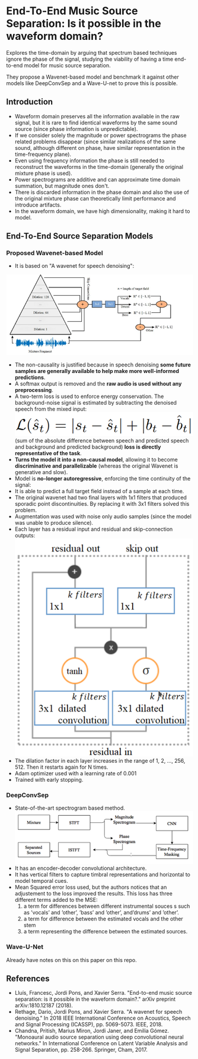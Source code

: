 # End-To-End Music Source Separation: Is it possible in the waveform domain?

Explores the time-domain by arguing that spectrum based techniques ignore the phase of the signal, studying the viability of having a time end-to-end model for music source separation.

They propose a Wavenet-based model and benchmark it against other models like DeepConvSep and a Wave-U-net to prove this is possible.

## Introduction

- Waveform domain preserves all the information available in the raw signal, but it is rare to find identical waveforms by the same sound source (since phase information is unpredictable).
- If we consider solely the magnitude or power spectrograms the phase related problems disappear (since similar realizations of the same sound, although different on phase, have similar representation in the time-frequency plane).
- Even using frequency information the phase is still needed to reconstruct the waveforms in the time-domain (generally the original mixture phase is used). 
- Power spectrograms are additive and can approximate time domain summation, but magnitude ones don't.
- There is discarded information in the phase domain and also the use of the original mixture phase can theoretically limit performance and introduce artifacts.
- In the waveform domain, we have high dimensionality, making it hard to model.

## End-To-End Source Separation Models

### Proposed Wavenet-based Model

- It is based on "A wavenet for speech denoising":

![wavenet](assets/wavenet_model.jpg)

- The non-causality is justified because in speech denoising **some future samples are generally available to help make more well-informed predictions**.
- A softmax output is removed and the **raw audio is used without any preprocessing**.
- A two-term loss is used to enforce energy conservation. The background-noise signal is estimated by subtracting the denoised speech from the mixed input: ![wavenet2](assets/wavenet_loss.png) (sum of the absolute difference between speech and predicted speech and background and predicted background) **loss is directly representative of the task**.
- **Turns the model it into a non-causal model**, allowing it to become **discriminative and parallelizable** (whereas the original Wavenet is generative and slow).
- Model is **no-longer autoregressive**, enforcing the time continuity of the signal:
- It is able to predict a full target field instead of a sample at each time.
- The original wavenet had two final layers with 1x1 filters that produced sporadic point discontinuities. By replacing it with 3x1 filters solved this problem.
- Augmentation was used with noise only audio samples (since the model was unable to produce silence).
- Each layer has a residual input and residual and skip-connection outputs:
![wavenet3](assets/wavenet_layer.png)
- The dilation factor in each layer increases in the range of 1, 2, ..., 256, 512. Then it restarts again for N times.
- Adam optimizer used with a learning rate of 0.001
- Trained with early stopping.

### DeepConvSep

- State-of-the-art spectrogram based method. 
![wavenet3](assets/deepconvsep.png)
- It has an encoder-decoder convolutional architecture.
- It has vertical filters to capture timbral representations and horizontal to model temporal cues. 
- Mean Squared error loss used, but the authors notices that an adjustement to the loss improved the results. This loss has three different terms added to the MSE:
    1. a term for differences between different instrumental souces s such as ’vocals’ and ’other’, ’bass’ and ’other’, and’drums’ and ’other’.
    2. a term for difference between the estimated vocals and the other stem
    3. a term representing the difference between the estimated sources.

### Wave-U-Net

Already have notes on this on this paper on this repo.

## References

- Lluís, Francesc, Jordi Pons, and Xavier Serra. "End-to-end music source separation: is it possible in the waveform domain?." arXiv preprint arXiv:1810.12187 (2018).
- Rethage, Dario, Jordi Pons, and Xavier Serra. "A wavenet for speech denoising." In 2018 IEEE International Conference on Acoustics, Speech and Signal Processing (ICASSP), pp. 5069-5073. IEEE, 2018.
- Chandna, Pritish, Marius Miron, Jordi Janer, and Emilia Gómez. "Monoaural audio source separation using deep convolutional neural networks." In International Conference on Latent Variable Analysis and Signal Separation, pp. 258-266. Springer, Cham, 2017.